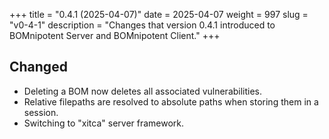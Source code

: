 +++
title = "0.4.1 (2025-04-07)"
date = 2025-04-07
weight = 997
slug = "v0-4-1"
description = "Changes that version 0.4.1 introduced to BOMnipotent Server and BOMnipotent Client."
+++

## Changed
- Deleting a BOM now deletes all associated vulnerabilities.
- Relative filepaths are resolved to absolute paths when storing them in a session.
- Switching to "xitca" server framework.
